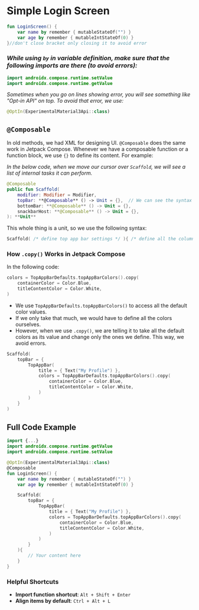 
# Simple Login Screen

```kotlin
fun LoginScreen() {
    var name by remember { mutableStateOf("") }
    var age by remember { mutableIntStateOf(0) }
}//don't close bracket only closing it to avoid error
```

### _While using `by` in variable definition, make sure that the following imports are there (to avoid errors):_

```kotlin
import androidx.compose.runtime.setValue
import androidx.compose.runtime.getValue
```

_Sometimes when you go on lines showing error, you will see something like "Opt-in API" on top. To avoid that error, we use:_

```kotlin
@OptIn(ExperimentalMaterial3Api::class)
```

## `@Composable`
In old methods, we had XML for designing UI. `@Composable` does the same work in Jetpack Compose. Whenever we have a composable function or a function block, we use `{}` to define its content. For example:

_In the below code, when we move our cursor over `Scaffold`, we will see a list of internal tasks it can perform._

```kotlin
@Composable
public fun Scaffold(
    modifier: Modifier = Modifier,
    topBar: **@Composable** () -> Unit = {},  // We can see the syntax of topBar in the code, and it has {}
    bottomBar: **@Composable** () -> Unit = {},
    snackbarHost: **@Composable** () -> Unit = {},
): **Unit**
```

This whole thing is a unit, so we use the following syntax:

```kotlin
Scaffold( /* define top app bar settings */ ){ /* define all the columns etc. */}
```

### How `.copy()` Works in Jetpack Compose

In the following code:

```kotlin
colors = TopAppBarDefaults.topAppBarColors().copy(
    containerColor = Color.Blue,
    titleContentColor = Color.White,
)
```

- We use `TopAppBarDefaults.topAppBarColors()` to access all the default color values.
- If we only take that much, we would have to define all the colors ourselves.
- However, when we use `.copy()`, we are telling it to take all the default colors as its value and change only the ones we define. This way, we avoid errors.

```kotlin
Scaffold(
    topBar = {
        TopAppBar(
            title = { Text("My Profile") },
            colors = TopAppBarDefaults.topAppBarColors().copy(
                containerColor = Color.Blue,
                titleContentColor = Color.White,
            )
        )
    }
)
```

## Full Code Example

```kotlin
import {...}
import androidx.compose.runtime.getValue
import androidx.compose.runtime.setValue

@OptIn(ExperimentalMaterial3Api::class)
@Composable
fun LoginScreen() {   
    var name by remember { mutableStateOf("") }
    var age by remember { mutableIntStateOf(0) }

    Scaffold(
        topBar = {
            TopAppBar(
                title = { Text("My Profile") },
                colors = TopAppBarDefaults.topAppBarColors().copy(
                    containerColor = Color.Blue,
                    titleContentColor = Color.White,
                )
            )
        }
    ){ 
        // Your content here
    }
}
```

### Helpful Shortcuts
- **Import function shortcut**: `Alt + Shift + Enter`
- **Align items by default**: `Ctrl + Alt + L`

```

